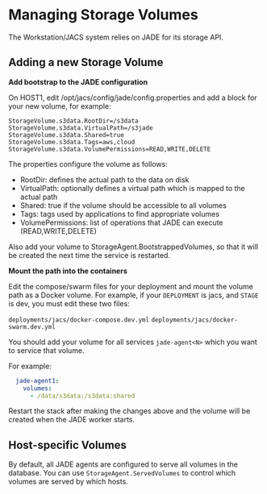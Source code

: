 # Managing Storage Volumes

The Workstation/JACS system relies on JADE for its storage API.

## Adding a new Storage Volume

**Add bootstrap to the JADE configuration**

On HOST1, edit /opt/jacs/config/jade/config.properties and add a block for your new volume, for example:
```
StorageVolume.s3data.RootDir=/s3data
StorageVolume.s3data.VirtualPath=/s3jade
StorageVolume.s3data.Shared=true
StorageVolume.s3data.Tags=aws,cloud
StorageVolume.s3data.VolumePermissions=READ,WRITE,DELETE
```

The properties configure the volume as follows:
* RootDir: defines the actual path to the data on disk
* VirtualPath: optionally defines a virtual path which is mapped to the actual path
* Shared: true if the volume should be accessible to all volumes
* Tags: tags used by applications to find appropriate volumes
* VolumePermissions: list of operations that JADE can execute (READ,WRITE,DELETE)

Also add your volume to StorageAgent.BootstrappedVolumes, so that it will be created the next time the service is restarted.

**Mount the path into the containers**

Edit the compose/swarm files for your deployment and mount the volume path as a Docker volume. For example, if your `DEPLOYMENT` is jacs, and `STAGE` is dev, you must edit these two files:

`deployments/jacs/docker-compose.dev.yml`
`deployments/jacs/docker-swarm.dev.yml`

You should add your volume for all services `jade-agent<N>` which you want to service that volume.

For example:
```yaml
  jade-agent1:
    volumes:
      - /data/s3data:/s3data:shared
```

Restart the stack after making the changes above and the volume will be created when the JADE worker starts.

## Host-specific Volumes

By default, all JADE agents are configured to serve all volumes in the database. You can use `StorageAgent.ServedVolumes` to control which volumes are served by which hosts.

